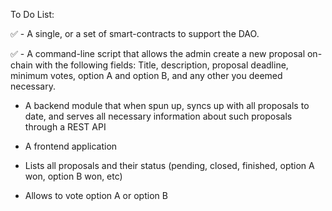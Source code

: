 
To Do List: 

✅ - A single, or a set of smart-contracts to support the DAO. 

✅ - A command-line script that allows the admin create a new proposal 
on-chain with the following fields: Title, description, proposal deadline, minimum votes, option A and option B, and any other you deemed necessary.

- A backend module that when spun up, syncs up with all proposals to date, and serves all necessary information about such proposals through a REST API

- A frontend application

- Lists all proposals and their status (pending, closed, finished,
option A won, option B won, etc)

- Allows to vote option A or option B
